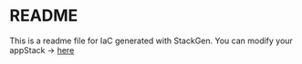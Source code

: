 # README
This is a readme file for IaC generated with StackGen.
You can modify your appStack -> [here](http://main.dev.stackgen.com/appstacks/b273fe75-fefc-49bc-a3b7-224dc5b6c012)

